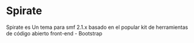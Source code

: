 # Spirate
Spirate es Un tema para smf 2.1.x basado en el popular kit de herramientas de código abierto front-end - Bootstrap

